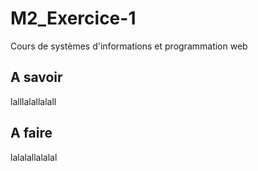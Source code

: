 # M2_Exercice-1
Cours de systèmes d'informations et programmation web
## A savoir
lalllalallalall
## A faire 
lalalallalalal
